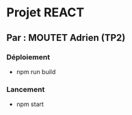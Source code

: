 # Projet REACT
## Par : MOUTET Adrien (TP2)

### Déploiement
- npm run build

### Lancement
- npm start
